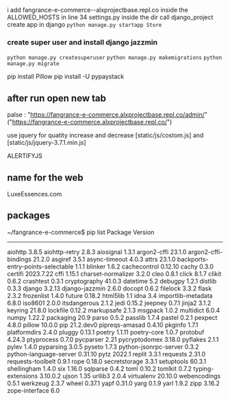   i add fangrance-e-commerce--alxprojectbase.repl.co inside the ALLOWED_HOSTS in line 34 settings.py inside the dir call django_project
create app in django `python manage.py startapp Store`

### create super user and install django jazzmin
`python manage.py createsuperuser`
`python manage.py makemigrations`
`python manage.py migrate`

pip install Pillow
pip install -U pypaystack

## after run open new tab
palse : "https://fangrance-e-commerce.alxprojectbase.repl.co/admin/"
("https://fangrance-e-commerce.alxprojectbase.repl.co/")

use jquery for quatity increase and decrease
[static/js/costom.js] and [static/js/jquery-3.7.1.min.js]

ALERTIFYJS
## name for the web
LuxeEssences.com



## packages
~/fangrance-e-commerce$ pip list
Package                           Version
--------------------------------- ---------
aiohttp                           3.8.5
aiohttp-retry                     2.8.3
aiosignal                         1.3.1
argon2-cffi                       23.1.0
argon2-cffi-bindings              21.2.0
asgiref                           3.5.1
async-timeout                     4.0.3
attrs                             23.1.0
backports-entry-points-selectable 1.1.1
blinker                           1.6.2
cachecontrol                      0.12.10
cachy                             0.3.0
certifi                           2023.7.22
cffi                              1.15.1
charset-normalizer                3.2.0
cleo                              0.8.1
click                             8.1.7
clikit                            0.6.2
crashtest                         0.3.1
cryptography                      41.0.3
datetime                          5.2
debugpy                           1.2.1
distlib                           0.3.3
django                            3.2.13
django-jazzmin                    2.6.0
docopt                            0.6.2
filelock                          3.3.2
flask                             2.3.2
frozenlist                        1.4.0
future                            0.18.2
html5lib                          1.1
idna                              3.4
importlib-metadata                6.8.0
iso8601                           2.0.0
itsdangerous                      2.1.2
jedi                              0.15.2
jeepney                           0.7.1
jinja2                            3.1.2
keyring                           21.8.0
lockfile                          0.12.2
markupsafe                        2.1.3
msgpack                           1.0.2
multidict                         6.0.4
numpy                             1.22.2
packaging                         20.9
parso                             0.5.2
passlib                           1.7.4
pastel                            0.2.1
pexpect                           4.8.0
pillow                            10.0.0
pip                               21.2.dev0
pipreqs-amasad                    0.4.10
pkginfo                           1.7.1
platformdirs                      2.4.0
pluggy                            0.13.1
poetry                            1.1.11
poetry-core                       1.0.7
protobuf                          4.24.3
ptyprocess                        0.7.0
pycparser                         2.21
pycryptodomex                     3.18.0
pyflakes                          2.1.1
pylev                             1.4.0
pyparsing                         3.0.5
pyseto                            1.7.3
python-jsonrpc-server             0.3.2
python-language-server            0.31.10
pytz                              2022.1
replit                            3.3.1
requests                          2.31.0
requests-toolbelt                 0.9.1
rope                              0.18.0
secretstorage                     3.3.1
setuptools                        60.3.1
shellingham                       1.4.0
six                               1.16.0
sqlparse                          0.4.2
toml                              0.10.2
tomlkit                           0.7.2
typing-extensions                 3.10.0.2
ujson                             1.35
urllib3                           2.0.4
virtualenv                        20.10.0
webencodings                      0.5.1
werkzeug                          2.3.7
wheel                             0.37.1
yapf                              0.31.0
yarg                              0.1.9
yarl                              1.9.2
zipp                              3.16.2
zope-interface                    6.0